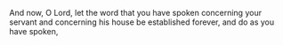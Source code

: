 And now, O Lord, let the word that you have spoken concerning your servant and concerning his house be established forever, and do as you have spoken,
